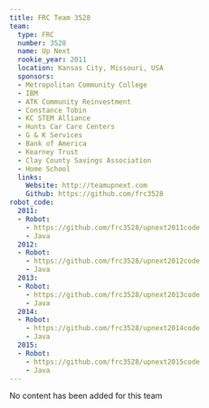 ```yaml
---
title: FRC Team 3528
team:
  type: FRC
  number: 3528
  name: Up Next
  rookie_year: 2011
  location: Kansas City, Missouri, USA
  sponsors:
  - Metropolitan Community College
  - IBM
  - ATK Community Reinvestment
  - Constance Tobin
  - KC STEM Alliance
  - Hunts Car Care Centers
  - G & K Services
  - Bank of America
  - Kearney Trust
  - Clay County Savings Association
  - Home School
  links:
    Website: http://teamupnext.com
    Github: https://github.com/frc3528
robot_code:
  2011:
  - Robot:
    - https://github.com/frc3528/upnext2011code
    - Java
  2012:
  - Robot:
    - https://github.com/frc3528/upnext2012code
    - Java
  2013:
  - Robot:
    - https://github.com/frc3528/upnext2013code
    - Java
  2014:
  - Robot:
    - https://github.com/frc3528/upnext2014code
    - Java
  2015:
  - Robot:
    - https://github.com/frc3528/upnext2015code
    - Java
---
```


No content has been added for this team